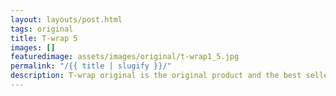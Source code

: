 ```yaml
---
layout: layouts/post.html
tags: original
title: T-wrap 5
images: []
featuredimage: assets/images/original/t-wrap1_5.jpg
permalink: "/{{ title | slugify }}/"
description: T-wrap original is the original product and the best seller in our product arrangment. It takes no time to insert and comes in a great selection of colors and looks
---
```

